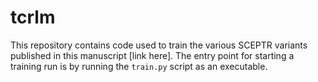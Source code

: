 # tcrlm

This repository contains code used to train the various SCEPTR variants published in this manuscript [link here].
The entry point for starting a training run is by running the `train.py` script as an executable.
